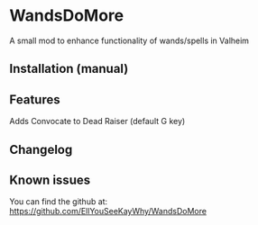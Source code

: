 ﻿# WandsDoMore
A small mod to enhance functionality of wands/spells in Valheim

## Installation (manual)


## Features
Adds Convocate to Dead Raiser (default G key)

## Changelog


## Known issues
You can find the github at: https://github.com/EllYouSeeKayWhy/WandsDoMore

